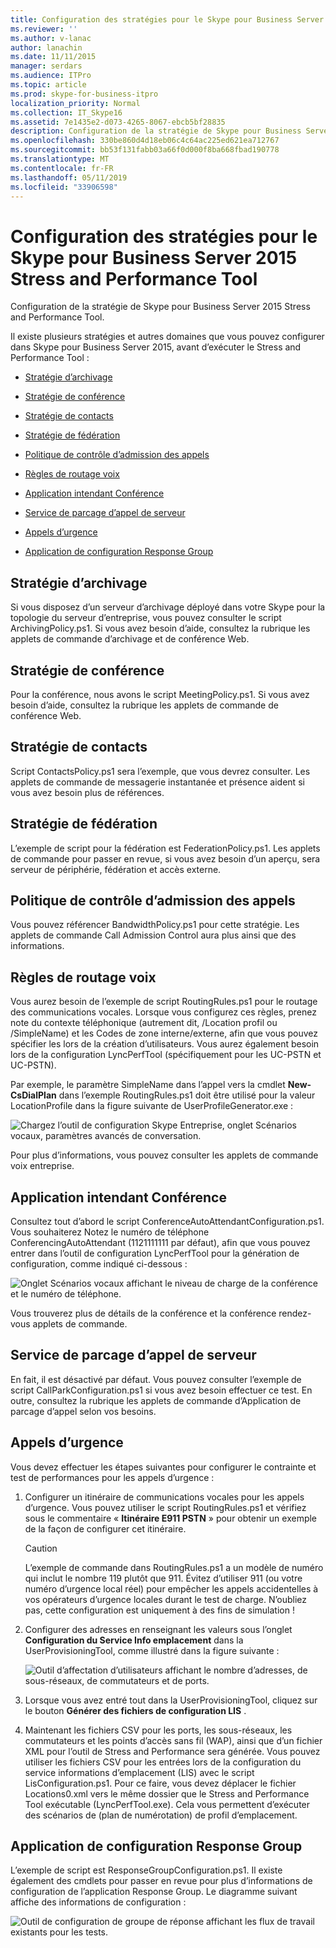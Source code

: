 ```yaml
---
title: Configuration des stratégies pour le Skype pour Business Server 2015 Stress and Performance Tool
ms.reviewer: ''
ms.author: v-lanac
author: lanachin
ms.date: 11/11/2015
manager: serdars
ms.audience: ITPro
ms.topic: article
ms.prod: skype-for-business-itpro
localization_priority: Normal
ms.collection: IT_Skype16
ms.assetid: 7e1435e2-d073-4265-8067-ebcb5bf28835
description: Configuration de la stratégie de Skype pour Business Server 2015 Stress and Performance Tool.
ms.openlocfilehash: 330be860d4d18eb06c4c64ac225ed621ea712767
ms.sourcegitcommit: bb53f131fabb03a66f0d000f8ba668fbad190778
ms.translationtype: MT
ms.contentlocale: fr-FR
ms.lasthandoff: 05/11/2019
ms.locfileid: "33906598"
---
```

# <a name="configuring-policies-for-the-skype-for-business-server-2015-stress-and-performance-tool"></a>Configuration des stratégies pour le Skype pour Business Server 2015 Stress and Performance Tool
 
Configuration de la stratégie de Skype pour Business Server 2015 Stress and Performance Tool.
  
Il existe plusieurs stratégies et autres domaines que vous pouvez configurer dans Skype pour Business Server 2015, avant d’exécuter le Stress and Performance Tool :
  
- [Stratégie d’archivage](configuring-policies.md#ArchivingPolicy)
    
- [Stratégie de conférence](configuring-policies.md#ConferencingPolicy)
    
- [Stratégie de contacts](configuring-policies.md#ContactsPolicy)
    
- [Stratégie de fédération](configuring-policies.md#FederationPolicy)
    
- [Politique de contrôle d’admission des appels](configuring-policies.md#CACPolicy)
    
- [Règles de routage voix](configuring-policies.md#VoiceRoutingRules)
    
- [Application intendant Conférence](configuring-policies.md#ConfAttendantApp)
    
- [Service de parcage d’appel de serveur](configuring-policies.md#ServerCallParkServ)
    
- [Appels d’urgence](configuring-policies.md#EmergencyCalls)
    
- [Application de configuration Response Group](configuring-policies.md#ConfigResponseGroupApp)
    
## <a name="archiving-policy"></a>Stratégie d’archivage
<a name="ArchivingPolicy"> </a>

Si vous disposez d’un serveur d’archivage déployé dans votre Skype pour la topologie du serveur d’entreprise, vous pouvez consulter le script ArchivingPolicy.ps1. Si vous avez besoin d’aide, consultez la rubrique les applets de commande d’archivage et de conférence Web.
  
## <a name="conferencing-policy"></a>Stratégie de conférence
<a name="ConferencingPolicy"> </a>

Pour la conférence, nous avons le script MeetingPolicy.ps1. Si vous avez besoin d’aide, consultez la rubrique les applets de commande de conférence Web.
  
## <a name="contacts-policy"></a>Stratégie de contacts
<a name="ContactsPolicy"> </a>

Script ContactsPolicy.ps1 sera l’exemple, que vous devrez consulter. Les applets de commande de messagerie instantanée et présence aident si vous avez besoin plus de références.
  
## <a name="federation-policy"></a>Stratégie de fédération
<a name="FederationPolicy"> </a>

L’exemple de script pour la fédération est FederationPolicy.ps1. Les applets de commande pour passer en revue, si vous avez besoin d’un aperçu, sera serveur de périphérie, fédération et accès externe.
  
## <a name="call-admission-control-policy"></a>Politique de contrôle d’admission des appels
<a name="CACPolicy"> </a>

Vous pouvez référencer BandwidthPolicy.ps1 pour cette stratégie. Les applets de commande Call Admission Control aura plus ainsi que des informations.
  
## <a name="voice-routing-rules"></a>Règles de routage voix
<a name="VoiceRoutingRules"> </a>

Vous aurez besoin de l’exemple de script RoutingRules.ps1 pour le routage des communications vocales. Lorsque vous configurez ces règles, prenez note du contexte téléphonique (autrement dit, /Location profil ou /SimpleName) et les Codes de zone interne/externe, afin que vous pouvez spécifier les lors de la création d’utilisateurs. Vous aurez également besoin lors de la configuration LyncPerfTool (spécifiquement pour les UC-PSTN et UC-PSTN).
  
Par exemple, le paramètre SimpleName dans l’appel vers la cmdlet **New-CsDialPlan** dans l’exemple RoutingRules.ps1 doit être utilisé pour la valeur LocationProfile dans la figure suivante de UserProfileGenerator.exe :
  
![Chargez l’outil de configuration Skype Entreprise, onglet Scénarios vocaux, paramètres avancés de conversation.](../../media/59f42e4e-8f1e-4d43-9ae2-9e6026191951.png)
  
Pour plus d’informations, vous pouvez consulter les applets de commande voix entreprise.
  
## <a name="conference-attendant-application"></a>Application intendant Conférence
<a name="ConfAttendantApp"> </a>

Consultez tout d’abord le script ConferenceAutoAttendantConfiguration.ps1. Vous souhaiterez Notez le numéro de téléphone ConferencingAutoAttendant (1121111111 par défaut), afin que vous pouvez entrer dans l’outil de configuration LyncPerfTool pour la génération de configuration, comme indiqué ci-dessous :
  
![Onglet Scénarios vocaux affichant le niveau de charge de la conférence et le numéro de téléphone.](../../media/a3ea5fc0-8b3d-4842-b809-f137f470dbdc.png)
  
Vous trouverez plus de détails de la conférence et la conférence rendez-vous applets de commande.
  
## <a name="server-call-park-service"></a>Service de parcage d’appel de serveur
<a name="ServerCallParkServ"> </a>

En fait, il est désactivé par défaut. Vous pouvez consulter l’exemple de script CallParkConfiguration.ps1 si vous avez besoin effectuer ce test. En outre, consultez la rubrique les applets de commande d’Application de parcage d’appel selon vos besoins.
  
## <a name="emergency-calls"></a>Appels d’urgence
<a name="EmergencyCalls"> </a>

Vous devez effectuer les étapes suivantes pour configurer le contrainte et test de performances pour les appels d’urgence :
  
1. Configurer un itinéraire de communications vocales pour les appels d’urgence. Vous pouvez utiliser le script RoutingRules.ps1 et vérifiez sous le commentaire « **Itinéraire E911 PSTN** » pour obtenir un exemple de la façon de configurer cet itinéraire.
    
    > [!CAUTION]
    > L’exemple de commande dans RoutingRules.ps1 a un modèle de numéro qui inclut le nombre 119 plutôt que 911. Évitez d’utiliser 911 (ou votre numéro d’urgence local réel) pour empêcher les appels accidentelles à vos opérateurs d’urgence locales durant le test de charge. N’oubliez pas, cette configuration est uniquement à des fins de simulation ! 
  
2. Configurer des adresses en renseignant les valeurs sous l’onglet **Configuration du Service Info emplacement** dans la UserProvisioningTool, comme illustré dans la figure suivante :
    
     ![Outil d’affectation d’utilisateurs affichant le nombre d’adresses, de sous-réseaux, de commutateurs et de ports.](../../media/ebe85a0c-750f-4301-97d4-d158a40ea98a.png)
  
3. Lorsque vous avez entré tout dans la UserProvisioningTool, cliquez sur le bouton **Générer des fichiers de configuration LIS** .
    
4. Maintenant les fichiers CSV pour les ports, les sous-réseaux, les commutateurs et les points d’accès sans fil (WAP), ainsi que d’un fichier XML pour l’outil de Stress and Performance sera générée. Vous pouvez utiliser les fichiers CSV pour les entrées lors de la configuration du service informations d’emplacement (LIS) avec le script LisConfiguration.ps1. Pour ce faire, vous devez déplacer le fichier Locations0.xml vers le même dossier que le Stress and Performance Tool exécutable (LyncPerfTool.exe). Cela vous permettent d’exécuter des scénarios de (plan de numérotation) de profil d’emplacement.
    
## <a name="configuring-response-group-application"></a>Application de configuration Response Group
<a name="ConfigResponseGroupApp"> </a>

L’exemple de script est ResponseGroupConfiguration.ps1. Il existe également des cmdlets pour passer en revue pour plus d’informations de configuration de l’application Response Group. Le diagramme suivant affiche des informations de configuration :
  
![Outil de configuration de groupe de réponse affichant les flux de travail existants pour les tests.](../../media/e218a345-4813-4332-8cff-b48de05017ef.jpg)
  


